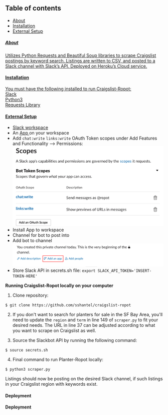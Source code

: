 ## Table of contents
* <a href="https://github.com/sshantel/craigslist-ropot#-about-"> About
* <a href="https://github.com/sshantel/craigslist-ropot#-installation-"> Installation
* <a href="https://github.com/sshantel/craigslist-ropot#-external-setup-"> External Setup


<h5> About </h5>

Utilizes Python Requests and Beautiful Soup libraries to scrape Craigslist postings by keyword search. Listings are written to CSV, and posted to a Slack channel with Slack’s API. Deployed on Heroku’s Cloud service.

<h4> Installation </h4> 
You must have the following installed to run Craigslist-Ropot:
<br> 
Slack 
<br>
Python3 
<br>
Requests Library 
<br>

 
<h4> External Setup </h4>


* Slack <a href="https://slack.com/create#email"> workspace </a> 
* An <a href= "https://api.slack.com/apps"> App </a> on your workspace  
* Add `chat:write`  `links:write` OAuth Token scopes under Add Features and Functionality --> Permissions:
![](static/images/slackbot_oath_scopes.png "slackbot_oath_scopes")
* Install App to workspace
* Channel for bot to post into
* Add bot to channel
![](static/images/add_app_slack.png "add_app_slack.png")
* Store Slack API in secrets.sh file: ```export SLACK_API_TOKEN='INSERT-TOKEN-HERE'```

<b> Running Craigslist-Ropot locally on your computer </b>

1. Clone repository:

```
$ git clone https://github.com/sshantel/craigslist-ropot
```

2. If you don't want to search for planters for sale in the SF Bay Area, you'll need to update the ```region``` and ```term```  in line 149 of ```scraper.py``` to fit your desired needs. The URL in line 37 can be adjusted according to what you want to scrape on Craigslist as well.

3. Source the Slackbot API by running the following command:
```
$ source secrets.sh 
```
4. Final command to run Planter-Ropot locally:
```
$ python3 scraper.py
```
Listings should now be posting on the desired Slack channel, if such listings in your Craigslist region with keywords exist.

<h4> Deployment </h4>


<h4> Deployment </h4>